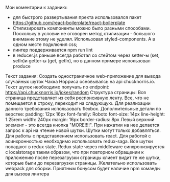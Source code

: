 Мои коментарии к заданию:
- для быстрого развертывания пректа использовался пакет https://github.com/react-boilerplate/react-boilerplate 
- Стилизировать компоненты можно было разными способами. Поскольку в условии не оговорен метод стилизации - большого внимание этому не уделял.
 Использовал styled-components. А в одном месте подключил css;
- линтер поддерживается npm run lint
- в reducer.js раньше всегда работал со стейтом через setter-ы (set, setIn)и getter-ы (get, getIn), но в данном примере использовал produce

Текст задания:
 Создать одностраничное web-приложение для вывода случайных шуток Чакка Норриса
основываясь на api chucknorris.io.
Текст шуток необходимо получать по endpoint: https://api.chucknorris.io/jokes/random
Структура страницы:
Вся страница представляет из себя респонсивную ленту. Все, что не помещается в строку,
переходит на следующую. Для реализации данного требования использовать flexbox.
Дополнительные детали по верстке:
padding: 12px 16px
font-family: Roboto
font-size: 14px
line-height: 1.25rem
width: 240px
margin: 16px
border-radius: 8px
Левый верхний элемент - это всегда кнопка "MORE!!!!". При нажатии на нее делается
запрос к api на чтение новой шутки.
Шутки могут только добавляться.
Для работы с представлением использовать react.
Для работой с асинхронностью необходимо использовать redux-saga.
Все шутки попадают в redux state.
Redux state через middleware синхронизируется с localstorage таким образом, что при
повторном обращении к приложению после перезагрузки страницы клиент видит те же
шутки, которые были до перезагрузки страницы.
Желательно использовать webpack для сборки. Приятным бонусом будет наличие npm
команды для вызова линтера
